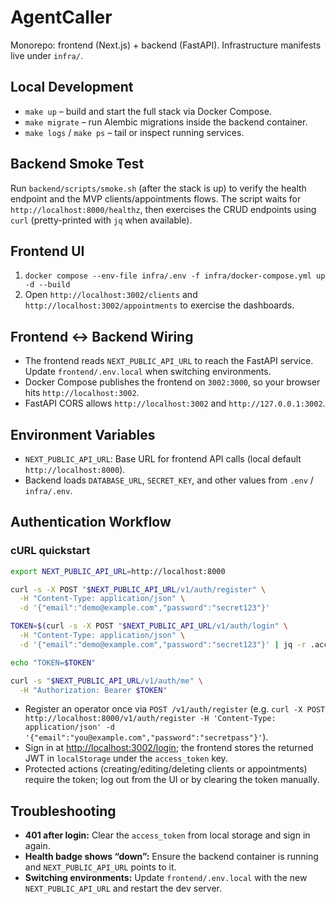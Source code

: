 # AgentCaller
Monorepo: frontend (Next.js) + backend (FastAPI). Infrastructure manifests live under `infra/`.

## Local Development

- `make up` – build and start the full stack via Docker Compose.
- `make migrate` – run Alembic migrations inside the backend container.
- `make logs` / `make ps` – tail or inspect running services.

## Backend Smoke Test

Run `backend/scripts/smoke.sh` (after the stack is up) to verify the health endpoint and the MVP clients/appointments flows. The script waits for `http://localhost:8000/healthz`, then exercises the CRUD endpoints using `curl` (pretty-printed with `jq` when available).

## Frontend UI

1. `docker compose --env-file infra/.env -f infra/docker-compose.yml up -d --build`
2. Open `http://localhost:3002/clients` and `http://localhost:3002/appointments` to exercise the dashboards.

## Frontend ↔ Backend Wiring

- The frontend reads `NEXT_PUBLIC_API_URL` to reach the FastAPI service. Update `frontend/.env.local` when switching environments.
- Docker Compose publishes the frontend on `3002:3000`, so your browser hits `http://localhost:3002`.
- FastAPI CORS allows `http://localhost:3002` and `http://127.0.0.1:3002`.

## Environment Variables

- `NEXT_PUBLIC_API_URL`: Base URL for frontend API calls (local default `http://localhost:8000`).
- Backend loads `DATABASE_URL`, `SECRET_KEY`, and other values from `.env` / `infra/.env`.


## Authentication Workflow

### cURL quickstart

```bash
export NEXT_PUBLIC_API_URL=http://localhost:8000

curl -s -X POST "$NEXT_PUBLIC_API_URL/v1/auth/register" \
  -H "Content-Type: application/json" \
  -d '{"email":"demo@example.com","password":"secret123"}'

TOKEN=$(curl -s -X POST "$NEXT_PUBLIC_API_URL/v1/auth/login" \
  -H "Content-Type: application/json" \
  -d '{"email":"demo@example.com","password":"secret123"}' | jq -r .access_token)

echo "TOKEN=$TOKEN"

curl -s "$NEXT_PUBLIC_API_URL/v1/auth/me" \
  -H "Authorization: Bearer $TOKEN"
```

- Register an operator once via `POST /v1/auth/register` (e.g. `curl -X POST http://localhost:8000/v1/auth/register -H 'Content-Type: application/json' -d '{"email":"you@example.com","password":"secretpass"}'`).
- Sign in at <http://localhost:3002/login>; the frontend stores the returned JWT in `localStorage` under the `access_token` key.
- Protected actions (creating/editing/deleting clients or appointments) require the token; log out from the UI or by clearing the token manually.

## Troubleshooting

- **401 after login:** Clear the `access_token` from local storage and sign in again.
- **Health badge shows “down”:** Ensure the backend container is running and `NEXT_PUBLIC_API_URL` points to it.
- **Switching environments:** Update `frontend/.env.local` with the new `NEXT_PUBLIC_API_URL` and restart the dev server.
